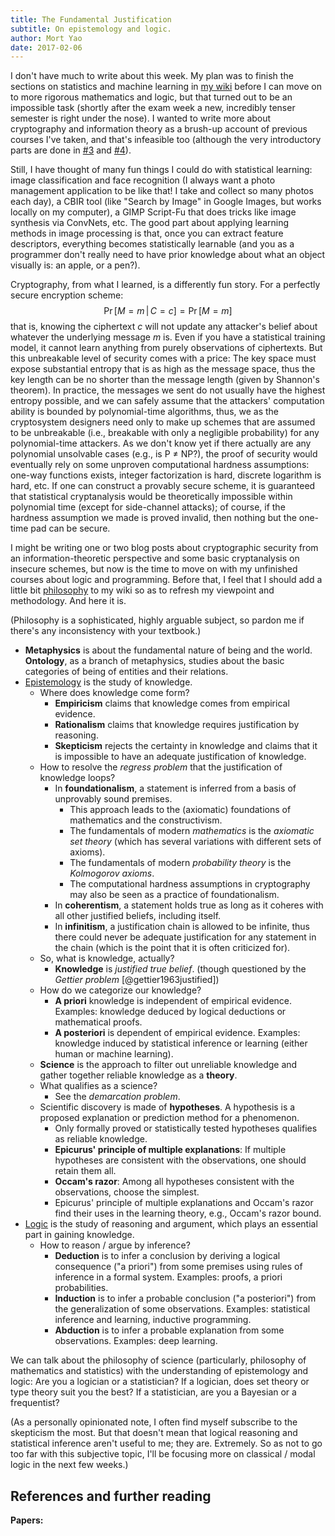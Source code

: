 ```yaml
---
title: The Fundamental Justification
subtitle: On epistemology and logic.
author: Mort Yao
date: 2017-02-06
---
```


I don't have much to write about this week. My plan was to finish the sections on statistics and machine learning in [my wiki](https://wiki.soimort.org/) before I can move on to more rigorous mathematics and logic, but that turned out to be an impossible task (shortly after the exam week a new, incredibly tenser semester is right under the nose). I wanted to write more about cryptography and information theory as a brush-up account of previous courses I've taken, and that's infeasible too (although the very introductory parts are done in [#3](/mst/3/) and [#4](/mst/4/)).

Still, I have thought of many fun things I could do with statistical learning: image classification and face recognition (I always want a photo management application to be like that! I take and collect so many photos each day), a CBIR tool (like "Search by Image" in Google Images, but works locally on my computer), a GIMP Script-Fu that does tricks like image synthesis via ConvNets, etc. The good part about applying learning methods in image processing is that, once you can extract feature descriptors, everything becomes statistically learnable (and you as a programmer don't really need to have prior knowledge about what an object visually is: an apple, or a pen?).

Cryptography, from what I learned, is a differently fun story. For a perfectly secure encryption scheme:
$$\Pr[M=m\,|\,C=c] = \Pr[M=m]$$
that is, knowing the ciphertext $c$ will not update any attacker's belief about whatever the underlying message $m$ is. Even if you have a statistical training model, it cannot learn anything from purely observations of ciphertexts. But this unbreakable level of security comes with a price: The key space must expose substantial entropy that is as high as the message space, thus the key length can be no shorter than the message length (given by Shannon's theorem). In practice, the messages we sent do not usually have the highest entropy possible, and we can safely assume that the attackers' computation ability is bounded by polynomial-time algorithms, thus, we as the cryptosystem designers need only to make up schemes that are assumed to be unbreakable (i.e., breakable with only a negligible probability) for any polynomial-time attackers. As we don't know yet if there actually are any polynomial unsolvable cases (e.g., is P ≠ NP?), the proof of security would eventually rely on some unproven computational hardness assumptions: one-way functions exists, integer factorization is hard, discrete logarithm is hard, etc. If one can construct a provably secure scheme, it is guaranteed that statistical cryptanalysis would be theoretically impossible within polynomial time (except for side-channel attacks); of course, if the hardness assumption we made is proved invalid, then nothing but the one-time pad can be secure.

I might be writing one or two blog posts about cryptographic security from an information-theoretic perspective and some basic cryptanalysis on insecure schemes, but now is the time to move on with my unfinished courses about logic and programming. Before that, I feel that I should add a little bit [philosophy](https://wiki.soimort.org/philosophy/) to my wiki so as to refresh my viewpoint and methodology. And here it is.

(Philosophy is a sophisticated, highly arguable subject, so pardon me if there's any inconsistency with your textbook.)

* **Metaphysics** is about the fundamental nature of being and the world. **Ontology**, as a branch of metaphysics, studies about the basic categories of being of entities and their relations.
* [Epistemology](https://wiki.soimort.org/philosophy/epistemology/) is the study of knowledge.
    * Where does knowledge come form?
        * **Empiricism** claims that knowledge comes from empirical evidence.
        * **Rationalism** claims that knowledge requires justification by reasoning.
        * **Skepticism** rejects the certainty in knowledge and claims that it is impossible to have an adequate justification of knowledge.
    * How to resolve the *regress problem* that the justification of knowledge loops?
        * In **foundationalism**, a statement is inferred from a basis of unprovably sound premises.
            * This approach leads to the (axiomatic) foundations of mathematics and the constructivism.
            * The fundamentals of modern *mathematics* is the *axiomatic set theory* (which has several variations with different sets of axioms).
            * The fundamentals of modern *probability theory* is the *Kolmogorov axioms*.
            * The computational hardness assumptions in cryptography may also be seen as a practice of foundationalism.
        * In **coherentism**, a statement holds true as long as it coheres with all other justified beliefs, including itself.
        * In **infinitism**, a justification chain is allowed to be infinite, thus there could never be adequate justification for any statement in the chain (which is the point that it is often criticized for).
    * So, what is knowledge, actually?
        * **Knowledge** is *justified true belief*. (though questioned by the *Gettier problem* [@gettier1963justified])
    * How do we categorize our knowledge?
        * **A priori** knowledge is independent of empirical evidence. Examples: knowledge deduced by logical deductions or mathematical proofs.
        * **A posteriori** is dependent of empirical evidence. Examples: knowledge induced by statistical inference or learning (either human or machine learning).
    * **Science** is the approach to filter out unreliable knowledge and gather together reliable knowledge as a **theory**.
    * What qualifies as a science?
        * See the *demarcation problem*.
    * Scientific discovery is made of **hypotheses**. A hypothesis is a proposed explanation or prediction method for a phenomenon.
        * Only formally proved or statistically tested hypotheses qualifies as reliable knowledge.
        * **Epicurus' principle of multiple explanations**: If multiple hypotheses are consistent with the observations, one should retain them all.
        * **Occam's razor**: Among all hypotheses consistent with the observations, choose the simplest.
        * Epicurus' principle of multiple explanations and Occam's razor find their uses in the learning theory, e.g., Occam's razor bound.
* [Logic](https://wiki.soimort.org/philosophy/logic/) is the study of reasoning and argument, which plays an essential part in gaining knowledge.
    * How to reason / argue by inference?
        * **Deduction** is to infer a conclusion by deriving a logical consequence ("a priori") from some premises using rules of inference in a formal system. Examples: proofs, a priori probabilities.
        * **Induction** is to infer a probable conclusion ("a posteriori") from the generalization of some observations. Examples: statistical inference and learning, inductive programming.
        * **Abduction** is to infer a probable explanation from some observations. Examples: deep learning.

We can talk about the philosophy of science (particularly, philosophy of mathematics and statistics) with the understanding of epistemology and logic: Are you a logician or a statistician? If a logician, does set theory or type theory suit you the best? If a statistician, are you a Bayesian or a frequentist?

(As a personally opinionated note, I often find myself subscribe to the skepticism the most. But that doesn't mean that logical reasoning and statistical inference aren't useful to me; they are. Extremely. So as not to go too far with this subjective topic, I'll be focusing more on classical / modal logic in the next few weeks.)

## References and further reading

**Papers:**
